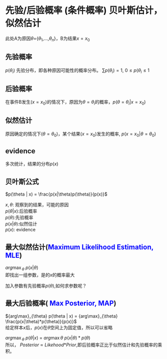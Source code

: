 # 先验/后验概率 (条件概率) 贝叶斯估计，似然估计
此处A为原因$\theta$={$\theta_1$,...,$\theta_n$}，B为结果$x=x_0$

## 先验概率 
$p(\theta_i)$ 先验分布，即各种原因可能性的概率分布。
$\sum{p(\theta_i)}=1$,   $0\leq p(\theta_i\leq 1$

## 后验概率
在事件B发生($x=x_0$)的情况下，原因为$\theta=\theta_i$的概率，$p(\theta=\theta_i$|$x=x_0)$ 

## 似然估计
原因确定的情况下($\theta=\theta_0$)，某个结果($x=x_0$)发生的概率, $p(x=x_0|\theta=\theta_0)$

## evidence
多次统计，结果的分布$p(x)$

## 贝叶斯公式
$p(\theta | x) = \frac{p(x|\theta)p(\theta)}{p(x)}$

$x,\theta$: 观察到的结果，可能的原因 \
$p(\theta | x)$:后验概率 \
$p(\theta)$:先验概率 \
$p(x|\theta)$:似然估计 \
$p(x)$: evidence

## 最大似然估计(<font color=blue>Maximum Likelihood Estimation, MLE</font>)

${arg\max}_{\theta}$  $p(x|\theta)$ \
即找出一组参数，是的$x$的概率最大

加入参数有先验概率$p(\theta)$,如何求参数呢？

## 最大后验概率(<font color=blue> Max Posterior, MAP</font>)

${arg\max}_{\theta} p(\theta | x) = {arg\max}_{\theta} \frac{p(x|\theta)*p(\theta)}{p(x)}$ \
给定样本$x$后，$p(x)$在$\theta$空间上为固定值，所以可以省略

${arg\max}_{\theta}$ $p(\theta | x)$ = ${arg\max}{\theta}$ ${p(x|\theta)*p(\theta)}$ \
所以， $Posterior$ $\propto$ $Likehood$*$Prior$,即后验概率正比于似然估计和先验概率的乘积。


